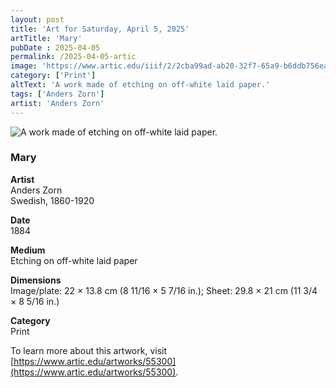 ```yaml
---
layout: post
title: 'Art for Saturday, April 5, 2025'
artTitle: 'Mary'
pubDate : 2025-04-05
permalink: /2025-04-05-artic
image: 'https://www.artic.edu/iiif/2/2cba99ad-ab20-32f7-65a9-b6ddb756ea7a/full/1686,/0/default.jpg'
category: ['Print']
altText: 'A work made of etching on off-white laid paper.'
tags: ['Anders Zorn']
artist: 'Anders Zorn'
---
```

 
<img src='https://www.artic.edu/iiif/2/2cba99ad-ab20-32f7-65a9-b6ddb756ea7a/full/1686,/0/default.jpg' alt='A work made of etching on off-white laid paper.' style='border-radius=5px'> 
 
### Mary
 
**Artist**<br>
Anders Zorn<br>Swedish, 1860-1920
 
**Date**<br>
1884
 
**Medium**<br>
Etching on off-white laid paper
 
**Dimensions**<br>
Image/plate: 22 × 13.8 cm (8 11/16 × 5 7/16 in.); Sheet: 29.8 × 21 cm (11 3/4 × 8 5/16 in.)
 
**Category**<br>
Print
 
To learn more about this artwork, visit [https://www.artic.edu/artworks/55300](https://www.artic.edu/artworks/55300).